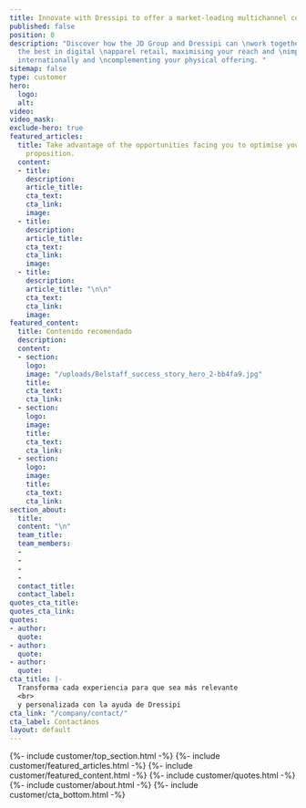 ```yaml
---
title: Innovate with Dressipi to offer a market-leading multichannel consumer proposition.
published: false
position: 0
description: "Discover how the JD Group and Dressipi can \nwork together to achieve
  the best in digital \napparel retail, maximising your reach and \nimpact to consumers
  internationally and \ncomplementing your physical offering. "
sitemap: false
type: customer
hero:
  logo: 
  alt: 
video: 
video_mask: 
exclude-hero: true
featured_articles:
  title: Take advantage of the opportunities facing you to optimise your consumer
    proposition.
  content:
  - title: 
    description: 
    article_title: 
    cta_text: 
    cta_link: 
    image: 
  - title: 
    description: 
    article_title: 
    cta_text: 
    cta_link: 
    image: 
  - title: 
    description: 
    article_title: "\n\n"
    cta_text: 
    cta_link: 
    image: 
featured_content:
  title: Contenido recomendado
  description: 
  content:
  - section: 
    logo: 
    image: "/uploads/Belstaff_success_story_hero_2-bb4fa9.jpg"
    title: 
    cta_text: 
    cta_link: 
  - section: 
    logo: 
    image: 
    title: 
    cta_text: 
    cta_link: 
  - section: 
    logo: 
    image: 
    title: 
    cta_text: 
    cta_link: 
section_about:
  title: 
  content: "\n"
  team_title: 
  team_members:
  - 
  - 
  - 
  - 
  contact_title: 
  contact_label: 
quotes_cta_title: 
quotes_cta_link: 
quotes:
- author: 
  quote: 
- author: 
  quote: 
- author: 
  quote: 
cta_title: |-
  Transforma cada experiencia para que sea más relevante
  <br>
  y personalizada con la ayuda de Dressipi
cta_link: "/company/contact/"
cta_label: Contactános
layout: default
---
```


{%- include customer/top_section.html -%}
{%- include customer/featured_articles.html -%}
{%- include customer/featured_content.html -%}
{%- include customer/quotes.html -%}
{%- include customer/about.html -%}
{%- include customer/cta_bottom.html -%}